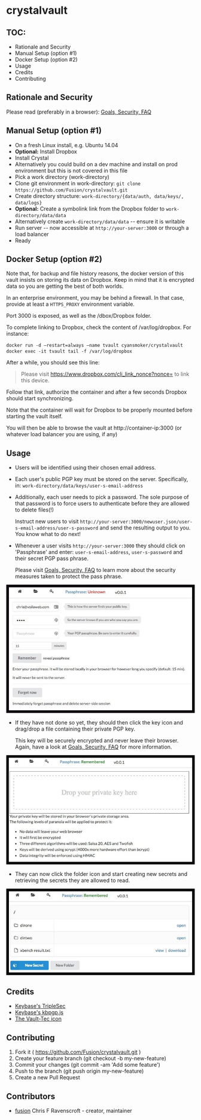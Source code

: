 # crystalvault

## TOC:

* Rationale and Security
* Manual Setup (option #1)
* Docker Setup (option #2)
* Usage
* Credits
* Contributing

## Rationale and Security

Please read (preferably in a browser): 
[Goals, Security, FAQ](public/content/design_content.txt)

## Manual Setup (option #1)

* On a fresh Linux install, e.g. Ubuntu 14.04
* **Optional:** Install Dropbox
* Install Crystal
* Alternatively you could build on a dev machine and install on prod environment
 but this is not covered in this file
* Pick a work directory (work-directory)
* Clone git environment in work-directory: `git clone https://github.com/Fusion/crystalvault.git`
* Create directory structure: `work-directory/{data/auth, data/keys/, data/logs}` 
* **Optional:** Create a symbolink link from the Dropbox folder to `work-directory/data/data`
* Alternatively create `work-directory/data/data` -- ensure it is writable
* Run server -- now accessible at `http://your-server:3000` or through a load balancer
* Ready

## Docker Setup (option #2)

Note that, for backup and file history reasons,
 the docker version of this vault insists on storing its data on Dropbox.
 Keep in mind that it is encrypted data so you are getting the best of both worlds.

In an enterprise environment, you may be behind a firewall.
In that case, provide at least a `HTTPS_PROXY` environment variable.

Port 3000 is exposed, as well as the /dbox/Dropbox folder.

To complete linking to Dropbox, check the content of /var/log/dropbox. For instance:

    docker run -d —restart=always —name tvault cyansmoker/crystalvault
    docker exec -it tvault tail -f /var/log/dropbox


After a while, you should see this line:

> Please visit https://www.dropbox.com/cli_link_nonce?nonce=<nonce> to link this device.

Follow that link, authorize the container and after a few seconds Dropbox should start synchronizing.

Note that the container will wait for Dropbox to be properly mounted before starting the vault itself.

You will then be able to browse the vault at http://container-ip:3000 (or whatever load balancer you are using, if any)

## Usage

* Users will be identified using their chosen email address.
* Each user's public PGP key must be stored on the server. Specifically, in:
 `work-directory/data/keys/user-s-email-address`
* Additionally, each user needs to pick a password. The sole purpose of that password
 is to force users to authenticate before they are allowed to delete files(!)

    Instruct new users to visit `http://your-server:3000/newuser.json/user-s-email-address/user-s-password`
 and send the resulting output to you. You know what to do next!

* Whenever a user visits `http://your-server:3000` they should click on 'Passphrase'
 and enter: `user-s-email-address`, `user-s-password` and their secret PGP pass phrase.

    Please visit [Goals, Security, FAQ](public/content/design_content.txt) to learn more about
 the security measures taken to protect the pass phrase.

![enterpassphrase](https://raw.githubusercontent.com/Fusion/crystalvault/master/public/content/enterpassphrase.jpg)

<p></p>

* If they have not done so yet, they should then click the key icon and drag/drop
 a file containing their private PGP key.

    This key will be securely encrypted and
 never leave their browser. Again, have a look at 
 [Goals, Security, FAQ](public/content/design_content.txt) for more information.


![dropprivatekey](https://raw.githubusercontent.com/Fusion/crystalvault/master/public/content/dropprivatekey.jpg)

<p></p>

* They can now click the folder icon and start creating new secrets and retrieving
 the secrets they are allowed to read.

![navigate](https://raw.githubusercontent.com/Fusion/crystalvault/master/public/content/navigate.jpg)

## Credits

* [Keybase's TripleSec](https://keybase.io/triplesec)
* [Keybase's kbpgp.js](https://keybase.io/kbpgp)
* [The Vault-Tec icon](https://commons.wikimedia.org/wiki/File:Vault-Tec_Corporation_logo.svg)

## Contributing

1. Fork it ( https://github.com/Fusion/crystalvault.git )
2. Create your feature branch (git checkout -b my-new-feature)
3. Commit your changes (git commit -am 'Add some feature')
4. Push to the branch (git push origin my-new-feature)
5. Create a new Pull Request

## Contributors

- [fusion](https://github.com/fusion) Chris F Ravenscroft - creator, maintainer
